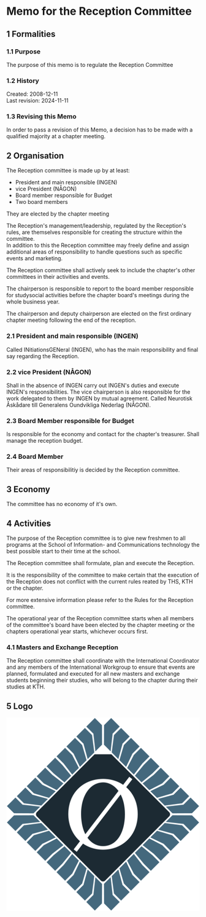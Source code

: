 # Memo for the Reception Committee

## 1 Formalities

### 1.1 Purpose

The purpose of this memo is to regulate the Reception Committee

### 1.2 History

Created: 2008-12-11  
Last revision: 2024-11-11

### 1.3 Revising this Memo

In order to pass a revision of this Memo, a decision has to be made with a qualified majority at a chapter meeting.

## 2 Organisation

The Reception committee is made up by at least:

- President and main responsible (INGEN)
- vice President (NÅGON)
- Board member responsible for Budget
- Two board members

They are elected by the chapter meeting

The Reception's management/leadership, regulated by the Reception's rules, are themselves responsible for creating the structure within the committee.  
In addition to this the Reception committee may freely define and assign additional areas of responsibility to handle questions such as specific events and marketing.

The Reception committee shall actively seek to include the chapter's other committees in their activities and events.

The chairperson is responsible to report to the board member responsible for studysocial activities before the chapter board's meetings during the whole business year.

The chairperson and deputy chairperson are elected on the first ordinary chapter meeting following the end of the reception.

### 2.1 President and main responsible (INGEN)
Called INitiationsGENeral (INGEN), who has the main responsibility and final say regarding the Reception.

### 2.2 vice President (NÅGON)
Shall in the absence of INGEN carry out INGEN's duties and execute INGEN's responsibilities.
The vice chairperson is also responsible for the work delegated to them by INGEN by mutual agreement.
Called Neurotisk Åskådare till Generalens Oundvikliga Nederlag (NÅGON).

### 2.3 Board Member responsible for Budget
Is responsible for the economy and contact for the chapter's treasurer.
Shall manage the reception budget.

### 2.4 Board Member
Their areas of responsibilitiy is decided by the Reception committee.

## 3 Economy

The committee has no economy of it's own.

## 4 Activities

The purpose of the Reception committee is to give new freshmen to all programs at the School of Information- and Communications technology the best possible start to their time at the school.

The Reception committee shall formulate, plan and execute the Reception.

It is the responsibility of the committee to make certain that the execution of the Reception does not conflict with the current rules reated by THS, KTH or the chapter.

For more extensive information please refer to the Rules for the Reception committee.

The operational year of the Reception committee starts when all members of the committee's board have been elected by the chapter meeting or the chapters operational year starts, whichever occurs first.

### 4.1 Masters and Exchange Reception

The Reception committee shall coordinate with the International Coordinator and any members of the International Workgroup to ensure that events are planned, formulated and executed for all new masters and exchange students beginning their studies, who will belong to the chapter during their studies at KTH.

## 5 Logo

![Reception Committee Logo](./img/logo-mottagningen-1500px.png)
